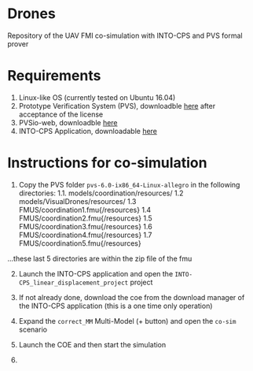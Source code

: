 # Drones
Repository of the UAV FMI co-simulation with INTO-CPS and PVS formal prover

# Requirements
 1. Linux-like OS (currently tested on Ubuntu 16.04)
 2. Prototype Verification System (PVS), downloadble [here](http://pvs.csl.sri.com/cgi-bin/downloadlic.cgi?file=pvs-6.0-ix86_64-Linux-allegro.tgz) after acceptance of the license
 3. PVSio-web, downloadble [here](https://github.com/pvsioweb/pvsio-web)
 4. INTO-CPS Application, downloadable [here](https://github.com/INTO-CPS-Association/into-cps-application/releases/download/v4.0.0/into-cps-app-4.0.0-linux-x64.zip)
 
# Instructions for co-simulation

 1. Copy the PVS folder `pvs-6.0-ix86_64-Linux-allegro` in the following directories:
	1.1. models/coordination/resources/
	1.2 models/VisualDrones/resources/
	1.3 FMUS/coordination1.fmu{/resources}
	1.4 FMUS/coordination2.fmu{/resources}
	1.5 FMUS/coordination3.fmu{/resources}
	1.6 FMUS/coordination4.fmu{/resources}
	1.7 FMUS/coordination5.fmu{/resources}

...these last 5 directories are within the zip file of the fmu

 2. Launch the INTO-CPS application and open the `INTO-CPS_linear_displacement_project` project

 3. If not already done, download the coe from the download manager of the INTO-CPS application (this is a one time only operation)

 4. Expand the `correct_MM` Multi-Model (+ button) and open the `co-sim` scenario

 5. Launch the COE and then start the simulation

 6.  
